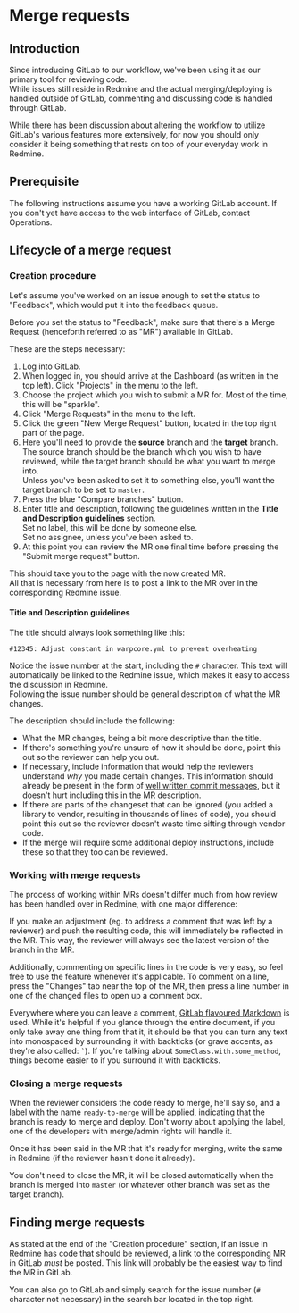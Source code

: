 # Merge requests
## Introduction
Since introducing GitLab to our workflow, we've been using it as our primary
tool for reviewing code.  
While issues still reside in Redmine and the actual merging/deploying is handled
outside of GitLab, commenting and discussing code is handled through GitLab.

While there has been discussion about altering the workflow to utilize GitLab's
various features more extensively, for now you should only consider it being
something that rests on top of your everyday work in Redmine.

## Prerequisite
The following instructions assume you have a working GitLab account. If you
don't yet have access to the web interface of GitLab, contact Operations.

## Lifecycle of a merge request
### Creation procedure
Let's assume you've worked on an issue enough to set the status to "Feedback",
which would put it into the feedback queue.

Before you set the status to "Feedback", make sure that there's a Merge Request
(henceforth referred to as "MR") available in GitLab.

These are the steps necessary:

1. Log into GitLab.
2. When logged in, you should arrive at the Dashboard (as written in the top
   left). Click "Projects" in the menu to the left.
3. Choose the project which you wish to submit a MR for. Most of the time, this
   will be "sparkle".
4. Click "Merge Requests" in the menu to the left.
5. Click the green "New Merge Request" button, located in the top right part of
   the page.
6. Here you'll need to provide the **source** branch and the **target** branch.
   The source branch should be the branch which you wish to have reviewed, while
   the target branch should be what you want to merge into.  
   Unless you've been asked to set it to something else, you'll want the target
   branch to be set to `master`.
7. Press the blue "Compare branches" button.
8. Enter title and description, following the guidelines written in the
   **Title and Description guidelines** section.  
   Set no label, this will be done by someone else.  
   Set no assignee, unless you've been asked to.
9. At this point you can review the MR one final time before pressing the
   "Submit merge request" button.

This should take you to the page with the now created MR.  
All that is necessary from here is to post a link to the MR over in the
corresponding Redmine issue.

#### Title and Description guidelines
The title should always look something like this:

    #12345: Adjust constant in warpcore.yml to prevent overheating

Notice the issue number at the start, including the `#` character. This text
will automatically be linked to the Redmine issue, which makes it easy to access
the discussion in Redmine.  
Following the issue number should be general description of what the MR changes.

The description should include the following:

* What the MR changes, being a bit more descriptive than the title.
* If there's something you're unsure of how it should be done, point this out so
  the reviewer can help you out.
* If necessary, include information that would help the reviewers understand
  *why* you made certain changes. This information should already be present in
  the form of [well written commit messages](../../style/git), but it doesn't
  hurt including this in the MR description.
* If there are parts of the changeset that can be ignored (you added a library
  to vendor, resulting in thousands of lines of code), you should point this out
  so the reviewer doesn't waste time sifting through vendor code.
* If the merge will require some additional deploy instructions, include these
  so that they too can be reviewed.

### Working with merge requests
The process of working within MRs doesn't differ much from how review has been
handled over in Redmine, with one major difference:

If you make an adjustment (eg. to address a comment that was left by
a reviewer) and push the resulting code, this will immediately be reflected in
the MR. This way, the reviewer will always see the latest version of the branch
in the MR.

Additionally, commenting on specific lines in the code is very easy, so feel
free to use the feature whenever it's applicable. To comment on a line, press
the "Changes" tab near the top of the MR, then press a line number in one of the
changed files to open up a comment box.

Everywhere where you can leave a comment,
[GitLab flavoured Markdown](http://doc.gitlab.com/ce/markdown/markdown.html) is
used. While it's helpful if you glance through the entire document, if you only
take away one thing from that it, it should be that you can turn any text into
monospaced by surrounding it with backticks (or grave accents, as they're also
called: `` ` ``). If you're talking about `SomeClass.with.some_method`, things
become easier to if you surround it with backticks.

### Closing a merge requests
When the reviewer considers the code ready to merge, he'll say so, and a label
with the name `ready-to-merge` will be applied, indicating that the branch is
ready to merge and deploy.
Don't worry about applying the label, one of the developers with merge/admin
rights will handle it.

Once it has been said in the MR that it's ready for merging, write the same in
Redmine (if the reviewer hasn't done it already).

You don't need to close the MR, it will be closed automatically when the branch
is merged into `master` (or whatever other branch was set as the target branch).

## Finding merge requests
As stated at the end of the "Creation procedure" section, if an issue in
Redmine has code that should be reviewed, a link to the corresponding MR in
GitLab *must* be posted. This link will probably be the easiest way to find the
MR in GitLab.

You can also go to GitLab and simply search for the issue number (`#` character
not necessary) in the search bar located in the top right.
